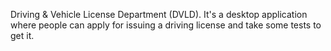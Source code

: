 Driving & Vehicle License Department (DVLD). It's a desktop application where people can apply for issuing a driving license and take some tests to get it.

